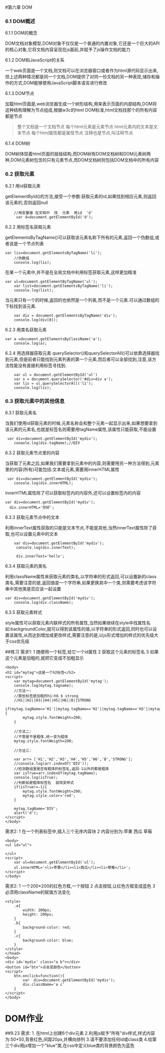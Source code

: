 #第六章 DOM

### 6.1 DOM概述

6.1.1 DOM的概念

DOM文档对象模型,DOM对象不仅仅是一个普通的内置对象,它还是一个巨大的API的核心对象,它将文档内容呈现在js面前,并赋予了js操作文档的能力

6.1.2 DOM和JavaScript的关系

一个web页面是一个文档,则文档可以在浏览器窗口或者作为html源代码显示出来,但上述两种情况都是同一个文档,DOM提供了对同一份文档的另一种表现,储存和操作的方式,DOM能够使用JavaScript脚本语言进行修改

6.1.3 DOM节点

加载html页面是,web浏览器生成一个树形结构,用来表示页面的内部结构,DOM将这种结构理解为节点组成,根据w3c的html DOM标准,html文档找那个的所有内容都是节点
>整个文档是一个文档节点
>每个html元素是元素节点
>html元素内的文本是文本节点
>每个html属性都是属性节点
>注释也是节点,叫注释节点

6.1.4 DOM树

DOM树体现着html页面的层级结构,而DOM树有DOM文档树和DOM元素树两种,DOM元素树包含的只有元素节点,而DOM文档树则包括DOM文档中的所有内容

### 6.2 获取元素

6.2.1 用id获取元素

getElementById()的方法,接受一个参数:获取元素的id,如果找到相应元素,则返回该元素的,否则返回null

        //用变量接 在文档中  找  元素  用id  'd'
         var d=document.getElementById('d');

6.2.2 用标签名获取元素

getElementsByTagName()可以获取该元素名称下所有的元素,返回一个伪数组,或者说是一个节点列表

    var lis=document.getElementsByTagName('li');
        //伪数组
        console.log(lis);

在某一个元素中,并不是在全局文档中利用标签获取元素,这样更加精准

    var ul=document.getElementByTagName('ul');
        var list=document.getElementsByTagName('li');
        console.log(list);

当元素只有一个的时候,返回的也依然是一个列表,而不是一个元素.可以通过数组的下标找到该元素.

        var div = document.getElementsByTagName('div');
        console.log(div[0]);

6.2.3 用类名获取元素

    var a =document.getElementsByClassName('a');
        console.log(a);

6.2.4 用选择器获取元素
querySelector()和querySelectorAll()可以依靠选择器找到元素,但是前者只能找到元素列表的第一个元素,而后者可以全部找到,注意,该方法性能没有直接利用标签寻找到.

        var ul = document.getElementById('ul')
        var x = document.querySelector('#div>div a');
        var lis = ul.querySelectorAll('li');
        console.log(lis);


### 6.3 获取元素中的其他信息

6.3.1 获取元素名

当我们使用id获取元素的时候,元素名称会和整个元素一起显示出来,如果想要拿到该元素的元素名,也就是标签名则需要用tagName属性,该属性只能获取,不能设置

     var div=document.getElementById('mydiv');
        conaole.log(div.tagName);//DIV


6.3.2 获取元素节点里的内容

当获取了元素之后,如果我们需要拿到元素中的内容,则需要用另一种方法得到,元素里的内容(所有)可能包括:文本或元素,需要用innerHTML属性

     var div=document.getElementById('mydiv');
        console.log(div.innerHTML);

innerHTML属性除了可以获取标签内的内容外,还可以设置标签内的内容

    var div=document.getElementById('mydiv');
      div.innerHTML='你好';

6.3.3 获取元素节点中的文本

利用innerText属性获取的只能是文本节点,不能是其他,当然innerText属性除了获取,也可以设置元素中的文本

        var div=document.getElementById('mydiv');
         console.log(div.innerText);

         div.innerText='hello';

6.3.4 获取元素的类名

利用className属性来获取元素的类名,以字符串的形式返回,可以设置新的class类名,需要注意的是,返回值是一个字符串,如果更换其中一个类,则需要考虑该字符串中其他类是否应该一起设置

    var div=document.getElementById('mydiv');
        console.log(div.className);

6.3.5 获取元素样式

style属性可以获取元素内联样式的所有属性,当然如果继续在style中找属性名如:backgroundColor,就可以得到该属性的值,以字符串的形式返回,同时也可以设置该属性,从而达到增加或更改样式,需要注意的是,以js形式增加的样式的优先级大于css优先级





##练习
需求1:
1 随便用一个标签,给它一个id属性
2 获取这个元素的标签名
3 如果这个元素是加粗的,就把它变成不加粗显示

    <body>
    <h2 id="mytag">这是一个h2标签</h2>
    <script>
        var mytag=document.getElementById('mytag');
        console.log(mytag.tagname);
        //方法一:
        //那些标签是加粗的h1~h6 b strong
        //H1||H2||H3||H4||H5||H6||B||STRONG
        if(mytag.tagName=='H1'||mytag.tagName=='H2'||mytag.tagName=='H3'||mytag.tagName=='H4'||mytag.tagName=='H5'||mytag.tagName=='H6'||mytag.tagName=='B'||mytag.tagName=='strong'){
            mytag.style.fontWeight=200;
        }

        //方法二:
        //不管是不是粗体,统一变为粗体
        mytag.style.fontWeigth=200;

        //方法三:

        var arr= ['H1','H2','H3','H4','H5','H6','B','STRONG'];
        //console.log(arr.indexOf('DIV'));
        //检测数组里是否有粗体的标签名,返回-1以外的都是粗体
        var isTrue=arr.indexOf(mytag.tagName);
        console.log(isTrue);
        //判断如是粗体标签名  就改变样式
        if(isTrue!=-1){
            mytag.style.fontWeight=200;
            mytag.style.color='red';
        }

        mytag.tagName='DIV';
        alert('d');
    </script>
    </body>


需求2:
1 在一个列表标签中,插入三个无序内容块
2 内容分别为:苹果 西瓜 草莓

    <body>
    <ul id="ul">
        
    </ul>
    <script>
        var ul=document.getElementById('ul');
        ul.innerHTML='<li>苹果</li><li>西瓜</li><li>草莓</li>';
    </script>
    </body>


需求2:
1 一个200*200的红色方框,一个按钮
2 点击按钮,让红色方框变成蓝色
3 必须用className的赋值方法变化

    <style>
        .a{
            width: 200px;
            height: 200px;
        }
        .b{
            background-color: red;
        }
        .c{
            background-color: blue;
        }
    </style>
    </head>
    <body>
    <div id='mydiv' class="a b"></div>
    <button id="btn">点击变颜色</button>
    <script>
        btn.onclick=function(){
            var  div=document.getElementById('mydiv');
            div.className='a c'
        }
    </script>
    </body>


# DOM作业

##9.23
需求:
1.
在html上创建6个div元素
2.利用js赋予"所有"div样式,样式内容为:50*50,背景红色,间距20px,并横向排列
3.请不要添加任何id或class类
4.给第三个div用js增加一个"blue"类,在css中定义blue类的背景颜色为蓝色